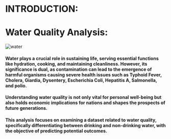 # INTRODUCTION:

# Water Quality Analysis:
![water](https://github.com/sushanthnandeti/Water_Quality_Analysis_EDA/assets/62721296/94df2b5c-3d27-4951-a9e3-80255a11712f)


#### Water plays a crucial role in sustaining life, serving essential functions like hydration, cooking, and maintaining cleanliness. However, its significance is dual, as contamination can lead to the emergence of harmful organisms causing severe health issues such as Typhoid Fever, Cholera, Giardia, Dysentery, Escherichia Coli, Hepatitis A, Salmonella, and polio.

#### Understanding water quality is not only vital for personal well-being but also holds economic implications for nations and shapes the prospects of future generations. 


#### This analysis focuses on examining a dataset related to water quality, specifically differentiating between drinking and non-drinking water, with the objective of predicting potential outcomes.
